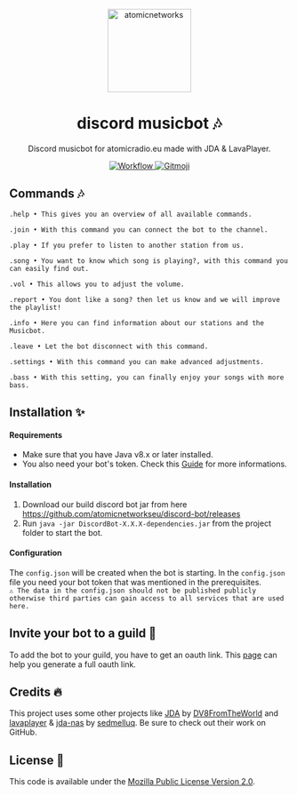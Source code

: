 <p align="center">
  <a href="https://atomicnetworks.eu">
    <img alt="atomicnetworks" src="https://i.imgur.com/7ugs4Iz.png" width="150" />
  </a>
</p>
<h1 align="center">
  discord musicbot 🎶
</h1>

<p align="center">
  Discord musicbot for atomicradio.eu made with JDA & LavaPlayer.
</p>
<p align="center">
  <a href="https://github.com/atomicnetworkseu/discord-bot/actions">
      <img src="https://github.com/atomicnetworkseu/discord-bot/workflows/Java%20CI%20with%20Maven/badge.svg" alt="Workflow">
  </a> 
  <a href="https://gitmoji.carloscuesta.me">
      <img src="https://img.shields.io/badge/gitmoji-%20😜%20😍-FFDD67.svg?style=flat-square" alt="Gitmoji">
  </a>  
</p>

## Commands 🎶
```
.help • This gives you an overview of all available commands.
````
```
.join • With this command you can connect the bot to the channel.
````
```
.play • If you prefer to listen to another station from us.
````
```
.song • You want to know which song is playing?, with this command you can easily find out.
````
```
.vol • This allows you to adjust the volume.
````
```
.report • You dont like a song? then let us know and we will improve the playlist!
````
```
.info • Here you can find information about our stations and the Musicbot.
````
```
.leave • Let the bot disconnect with this command.
````
```
.settings • With this command you can make advanced adjustments.
````
```
.bass • With this setting, you can finally enjoy your songs with more bass.
````

## Installation ✨
#### Requirements
* Make sure that you have Java v8.x or later installed.
* You also need your bot's token. Check this <a href="https://anidiots.guide/getting-started/getting-started-long-version">Guide</a> for more informations.

#### Installation
1. Download our build discord bot jar from here <a href="https://github.com/atomicnetworkseu/discord-bot/releases">https://github.com/atomicnetworkseu/discord-bot/releases</a>
2. Run `java -jar DiscordBot-X.X.X-dependencies.jar` from the project folder to start the bot.

#### Configuration
The `config.json` will be created when the bot is starting. In the `config.json` file you need your bot token that was mentioned in the prerequisites.<br>
`⚠️ The data in the config.json should not be published publicly otherwise third parties can gain access to all services that are used here. `

## Invite your bot to a guild 📨
To add the bot to your guild, you have to get an oauth link. This <a href="https://finitereality.github.io/permissions-calculator/?v=0">page</a> can help you generate a full oauth link.

## Credits 🔥
This project uses some other projects like <a href="https://github.com/DV8FromTheWorld/JDA">JDA</a> by <a href="https://github.com/DV8FromTheWorld">DV8FromTheWorld</a> and <a href="https://github.com/sedmelluq/lavaplayer">lavaplayer</a> & <a href="https://github.com/sedmelluq/jda-nas">jda-nas</a> by <a href="https://github.com/sedmelluq">sedmelluq</a>. Be sure to check out their work on GitHub.

## License 📑
This code is available under the <a href="https://github.com/atomicnetworkseu/discord-bot/blob/master/LICENSE">Mozilla Public License Version 2.0</a>.
